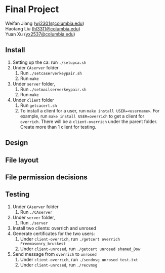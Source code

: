 # Final Project

Weifan Jiang (wj2301@columbia.edu)<br />
Haotang Liu (hl3311@columbia.edu)<br />
Yuan Xu (yx2537@columbia.edu)

## Install

1. Setting up the ca: run `./setupca.sh`
2. Under `CAserver` folder
   1. Run `./setcaserverkeypair.sh`
   2. Run `make`
3. Under `server` folder, 
   1. Run `./setmailserverkeypair.sh`
   2. Run `make`
4. Under `client` folder
   1. Run `getcacert.sh`
   2. To install a client for a user, run `make install USER=<username>`. For example, run `make install USER=overrich` to get a client for `overrich`. There will be a `client-overrich` under the parent folder. Create more than 1 client for testing.

## Design

## File layout

## File permission decisions

## Testing

1. Under `CAserver` folder
   1. Run `./CAserver`
2. Under `server` folder, 
   1. Run `./server`
3. Install two clients: overrich and unrosed
4. Generate certificates for the two users:
   1. Under `client-overrich`, run `./getcert overrich Freemasonry_bruskest`
   2. Under `client-unrosed`, run `./getcert unrosed shamed_Dow`
5. Send message from `overrich` to `unrosed`
   1. Under `client-overrich`, run `./sendmsg unrosed test.txt`
   2. Under `client-unrosed`, run `./recvmsg`
